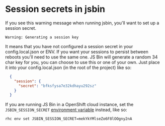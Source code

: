 Session secrets in jsbin
========================

If you see this warning message when running jsbin, you'll want to set up a session secret.
```text
Warning: Generating a session key
```
It means that you have not configured a session secret in your config.local.json or ENV.
If you want your sessions to persist between reboots you'll need to use the same one. JS Bin will generate a random 34 char
key for you, you can choose to use this or one of your own. Just place it into your config.local.json (in the root of the project) like so:

```json
  {
    "session": {
      "secret": "bfksfysa7e32kdhayu292sz"
    }
  }
```

If you are running JS Bin in a OpenShift cloud instance, set the `JSBIN_SESSION_SECRET` [environment variable](https://developers.openshift.com/en/managing-environment-variables.html#custom-variables) instead, like so:
```
rhc env set JSBIN_SESSION_SECRET=mekYkYMlseZo6F8lOOgny2nA
```
